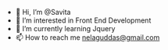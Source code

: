- 👋 Hi, I’m @Savita
- 👀 I’m interested in Front End Development
- 🌱 I’m currently learning Jquery
- 📫 How to reach me nelaguddas@gmail.com

<!---
Savita01/Savita01 is a ✨ special ✨ repository because its `README.md` (this file) appears on your GitHub profile.
You can click the Preview link to take a look at your changes.
--->
